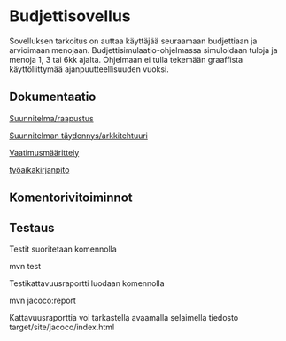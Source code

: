 # Budjettisovellus    



Sovelluksen tarkoitus on auttaa käyttäjää seuraamaan budjettiaan ja arvioimaan menojaan.
Budjettisimulaatio-ohjelmassa simuloidaan tuloja ja menoja 1, 3 tai 6kk ajalta.
Ohjelmaan ei tulla tekemään graaffista käyttöliittymää ajanpuutteellisuuden vuoksi.

## Dokumentaatio  

[Suunnitelma/raapustus](https://github.com/hunnak/ot-harjoitusty-/blob/master/dokumentaatio/suunnitelma.md)

[Suunnitelman täydennys/arkkitehtuuri](https://github.com/hunnak/ot-harjoitusty-/blob/master/dokumentaatio/arkkitehtuuri.md)

[Vaatimusmäärittely](https://github.com/hunnak/ot-harjoitusty-/blob/master/dokumentaatio/vaatimusmaarittely.md)

[työaikakirjanpito](https://github.com/hunnak/ot-harjoitusty-/blob/master/dokumentaatio/tyoaikakirjanpito.md)




## Komentorivitoiminnot

## Testaus 


Testit suoritetaan komennolla

mvn test

Testikattavuusraportti luodaan komennolla

mvn jacoco:report

Kattavuusraporttia voi tarkastella avaamalla selaimella tiedosto target/site/jacoco/index.html




